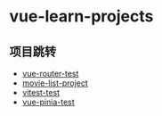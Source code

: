 # vue-learn-projects

## 项目跳转

- [vue-router-test](./vue-router-test)
- [movie-list-project](./movie-list-project)
- [vitest-test](./vitest-test)
- [vue-pinia-test](./vue-pinia-test)